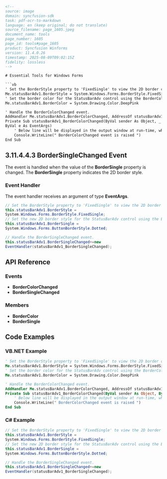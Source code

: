 ```html
<!-- 
source: image
domain: syncfusion-sdk
task: pdf-ocr-to-markdown
language: en (keep original; do not translate)
source_filename: page_1605.jpeg
document_name: tools
page_number: 1605
page_id: tools#page_1605
product: Syncfusion Winforms
version: 11.4.0.26
timestamp: 2025-08-09T09:02:15Z
fidelity: lossless
-->

# Essential Tools for Windows Forms

```vb
' Set the BorderStyle property to 'FixedSingle' to view the 2D border color.
Me.statusBarAdv1.BorderStyle = System.Windows.Forms.BorderStyle.FixedSingle
' Set the border color for the StatusBarAdv control using the BorderColor property.
Me.statusBarAdv1.BorderColor = System.Drawing.Color.DeepPink

' Handle the BorderColorChanged event.
AddHandler Me.statusBarAdv1.BorderColorChanged, AddressOf statusBarAdv1_BorderColorChanged
Private Sub statusBarAdv1_BorderColorChanged(ByVal sender As Object, _
ByVal e As EventArgs)
    ' Below line will be displayed in the output window at run-time, when this event is fired.
    Console.WriteLine(" BorderColorChanged event is raised ")
End Sub
```

## 3.11.4.4.3 BorderSingleChanged Event

The event is handled when the value of the **BorderSingle** property is changed. The **BorderSingle** property indicates the 2D border style.

### Event Handler
The event handler receives an argument of type **EventArgs**.

```csharp
// Set the BorderStyle property to 'FixedSingle' to view the 2D border style.
this.statusBarAdv1.BorderStyle =
System.Windows.Forms.BorderStyle.FixedSingle;
// Set the new 2D border style for the StatusBarAdv control using the BorderStyle property.
this.statusBarAdv1.BorderSingle =
System.Windows.Forms.ButtonBorderStyle.Dotted;

// Handle the BorderSingleChanged event.
this.statusBarAdv1.BorderSingleChanged+=new
EventHandler(statusBarAdv1_BorderSingleChanged);
```

## API Reference
### Events
- **BorderColorChanged**
- **BorderSingleChanged**

### Members
- **BorderColor**
- **BorderSingle**

## Code Examples

### VB.NET Example

```vb
' Set the BorderStyle property to 'FixedSingle' to view the 2D border color.
Me.statusBarAdv1.BorderStyle = System.Windows.Forms.BorderStyle.FixedSingle
' Set the border color for the StatusBarAdv control using the BorderColor property.
Me.statusBarAdv1.BorderColor = System.Drawing.Color.DeepPink

' Handle the BorderColorChanged event.
AddHandler Me.statusBarAdv1.BorderColorChanged, AddressOf statusBarAdv1_BorderColorChanged
Private Sub statusBarAdv1_BorderColorChanged(ByVal sender As Object, ByVal e As EventArgs)
    ' Below line will be displayed in the output window at run-time, when this event is fired.
    Console.WriteLine(" BorderColorChanged event is raised ")
End Sub
```

### C# Example

```csharp
// Set the BorderStyle property to 'FixedSingle' to view the 2D border style.
this.statusBarAdv1.BorderStyle =
System.Windows.Forms.BorderStyle.FixedSingle;
// Set the new 2D border style for the StatusBarAdv control using the BorderStyle property.
this.statusBarAdv1.BorderSingle =
System.Windows.Forms.ButtonBorderStyle.Dotted;

// Handle the BorderSingleChanged event.
this.statusBarAdv1.BorderSingleChanged+=new
EventHandler(statusBarAdv1_BorderSingleChanged);
```

<!-- tags: [Windows Forms, Syncfusion Winforms, Border, BorderColor, BorderStyle, BorderSingle, BorderColorChangedEventArgs, BorderSingleChangedEventArgs] keywords: [BorderColorChanged event, BorderSingleChanged event, BorderColor property, BorderSingle property, 2D border style] -->
```